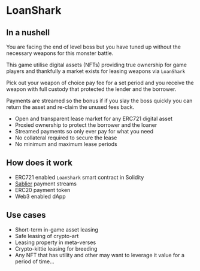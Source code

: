 # LoanShark

## In a nushell

You are facing the end of level boss but you have tuned up without the necessary weapons for this monster battle.

This game utilise digital assets (NFTs) providing true ownership for game players and thankfully a market exists for leasing weapons via `LoanShark`

Pick out your weapon of choice pay fee for a set period and you receive the weapon with full custody that protected the lender and the borrower.

Payments are streamed so the bonus if if you slay the boss quickly you can return the asset and re-claim the unused fees back.

 * Open and transparent lease market for any ERC721 digital asset
 * Proxied ownership to protect the borrower and the loaner
 * Streamed payments so only ever pay for what you need
 * No collateral required to secure the lease 
 * No minimum and maximum lease periods
 
## How does it work

 * ERC721 enabled `LoanShark` smart contract in Solidity
 * [Sablier](https://docs.sablier.finance/) payment streams
 * ERC20 payment token
 * Web3 enabled dApp
 
 ## Use cases
 
  * Short-term in-game asset leasing
  * Safe leasing of crypto-art
  * Leasing property in meta-verses
  * Crypto-kittie leasing for breeding
  * Any NFT that has utility and other may want to leverage it value for a period of time...
 
  


 

 